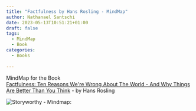```yaml
---
title: "Factfulness by Hans Rosling - MindMap"
author: Nathanael Santschi
date: 2023-05-13T10:51:21+01:00
draft: false
tags:
  - MindMap
  - Book
categories:
  - Books
  
---
```


MindMap for the Book  
[Factfulness: Ten Reasons We're Wrong About The World - And Why Things Are Better Than You Think](https://www.amazon.de/-/en/Hans-Rosling-ebook/dp/B0769XK7D6/ref=sr_1_2?keywords=factfulness+buch&qid=1683982006&sprefix=factf%2Caps%2C162&sr=8-2) - by Hans Rosling


![Storyworthy - Mindmap:](/images/Factfulness.svg "Preview")



